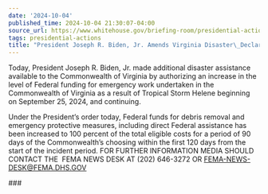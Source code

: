 ```yaml
---
date: '2024-10-04'
published_time: 2024-10-04 21:30:07-04:00
source_url: https://www.whitehouse.gov/briefing-room/presidential-actions/2024/10/04/president-joseph-r-biden-jr-amends-virginia-disaster-declaration/
tags: presidential-actions
title: "President Joseph R. Biden, Jr. Amends Virginia Disaster\_Declaration"
---
```

 
Today, President Joseph R. Biden, Jr. made additional disaster
assistance available to the Commonwealth of Virginia by authorizing an
increase in the level of Federal funding for emergency work undertaken
in the Commonwealth of Virginia as a result of Tropical Storm Helene
beginning on September 25, 2024, and continuing.

Under the President’s order today, Federal funds for debris removal and
emergency protective measures, including direct Federal assistance has
been increased to 100 percent of the total eligible costs for a period
of 90 days of the Commonwealth’s choosing within the first 120 days from
the start of the incident period. FOR FURTHER INFORMATION MEDIA SHOULD
CONTACT THE  FEMA NEWS DESK AT (202) 646-3272 OR
[FEMA-NEWS-DESK@FEMA.DHS.GOV](mailto:FEMA-NEWS-DESK@DHS.GOV)

\###
